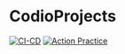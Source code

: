 # CodioProjects

[![CI-CD](https://github.com/rafael-agas/CodioProjects/actions/workflows/CI-CD.yml/badge.svg)](https://github.com/rafael-agas/CodioProjects/actions/workflows/CI-CD.yml)
[![Action Practice](https://github.com/rafael-agas/CodioProjects/actions/workflows/actionPractice.yml/badge.svg)](https://github.com/rafael-agas/CodioProjects/actions/workflows/actionPractice.yml)
